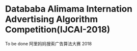 # Datababa Alimama Internation Advertising Algorithm Competition(IJCAI-2018)
To be done
阿里妈妈搜索广告算法大赛 2018

